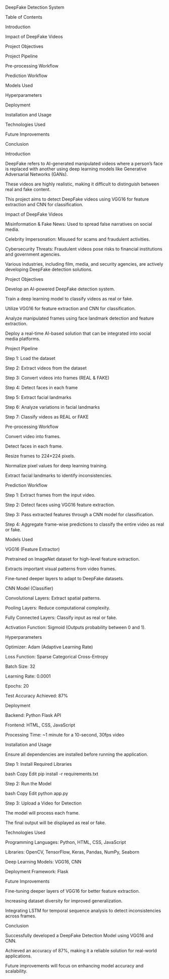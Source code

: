DeepFake Detection System

Table of Contents

Introduction

Impact of DeepFake Videos

Project Objectives

Project Pipeline

Pre-processing Workflow

Prediction Workflow

Models Used

Hyperparameters

Deployment

Installation and Usage

Technologies Used

Future Improvements

Conclusion

Introduction

DeepFake refers to AI-generated manipulated videos where a person’s face is replaced with another using deep learning models like Generative Adversarial Networks (GANs).

These videos are highly realistic, making it difficult to distinguish between real and fake content.

This project aims to detect DeepFake videos using VGG16 for feature extraction and CNN for classification.

Impact of DeepFake Videos

Misinformation & Fake News: Used to spread false narratives on social media.

Celebrity Impersonation: Misused for scams and fraudulent activities.

Cybersecurity Threats: Fraudulent videos pose risks to financial institutions and government agencies.

Various industries, including film, media, and security agencies, are actively developing DeepFake detection solutions.

Project Objectives

Develop an AI-powered DeepFake detection system.

Train a deep learning model to classify videos as real or fake.

Utilize VGG16 for feature extraction and CNN for classification.

Analyze manipulated frames using face landmark detection and feature extraction.

Deploy a real-time AI-based solution that can be integrated into social media platforms.

Project Pipeline

Step 1: Load the dataset

Step 2: Extract videos from the dataset

Step 3: Convert videos into frames (REAL & FAKE)

Step 4: Detect faces in each frame

Step 5: Extract facial landmarks

Step 6: Analyze variations in facial landmarks

Step 7: Classify videos as REAL or FAKE

Pre-processing Workflow

Convert video into frames.

Detect faces in each frame.

Resize frames to 224×224 pixels.

Normalize pixel values for deep learning training.

Extract facial landmarks to identify inconsistencies.

Prediction Workflow

Step 1: Extract frames from the input video.

Step 2: Detect faces using VGG16 feature extraction.

Step 3: Pass extracted features through a CNN model for classification.

Step 4: Aggregate frame-wise predictions to classify the entire video as real or fake.

Models Used

VGG16 (Feature Extractor)

Pretrained on ImageNet dataset for high-level feature extraction.

Extracts important visual patterns from video frames.

Fine-tuned deeper layers to adapt to DeepFake datasets.

CNN Model (Classifier)

Convolutional Layers: Extract spatial patterns.

Pooling Layers: Reduce computational complexity.

Fully Connected Layers: Classify input as real or fake.

Activation Function: Sigmoid (Outputs probability between 0 and 1).

Hyperparameters

Optimizer: Adam (Adaptive Learning Rate)

Loss Function: Sparse Categorical Cross-Entropy

Batch Size: 32

Learning Rate: 0.0001

Epochs: 20

Test Accuracy Achieved: 87%

Deployment

Backend: Python Flask API

Frontend: HTML, CSS, JavaScript

Processing Time: ~1 minute for a 10-second, 30fps video

Installation and Usage

Ensure all dependencies are installed before running the application.

Step 1: Install Required Libraries

bash
Copy
Edit
pip install -r requirements.txt

Step 2: Run the Model

bash
Copy
Edit
python app.py

Step 3: Upload a Video for Detection

The model will process each frame.

The final output will be displayed as real or fake.

Technologies Used

Programming Languages: Python, HTML, CSS, JavaScript

Libraries: OpenCV, TensorFlow, Keras, Pandas, NumPy, Seaborn

Deep Learning Models: VGG16, CNN

Deployment Framework: Flask

Future Improvements

Fine-tuning deeper layers of VGG16 for better feature extraction.

Increasing dataset diversity for improved generalization.

Integrating LSTM for temporal sequence analysis to detect inconsistencies across frames.

Conclusion

Successfully developed a DeepFake Detection Model using VGG16 and CNN.

Achieved an accuracy of 87%, making it a reliable solution for real-world applications.

Future improvements will focus on enhancing model accuracy and scalability.
